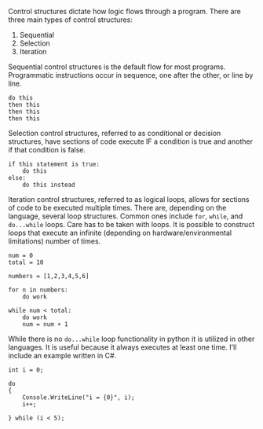Control structures dictate how logic flows through a program. There are three main types of control structures:
1. Sequential
2. Selection
3. Iteration

Sequential control structures is the default flow for most programs. Programmatic instructions occur in sequence, one after the other, or line by line.

```
do this
then this
then this
then this
```

Selection control structures, referred to as conditional or decision structures, have sections of code execute IF a condition is true and another if that condition is false.

```
if this statement is true:
    do this
else:
    do this instead
```

Iteration control structures, referred to as logical loops, allows for sections of code to be executed multiple times. There are, depending on the language, several loop structures. Common ones include `for`, `while`, and `do...while` loops. Care has to be taken with loops. It is possible to construct loops that execute an infinite (depending on hardware/environmental limitations) number of times. 

```
num = 0
total = 10

numbers = [1,2,3,4,5,6]

for n in numbers:
    do work

while num < total:
    do work
    num = num + 1
```

While there is no `do...while` loop functionality in python it is utilized in other languages. It is useful because it always executes at least one time. I'll include an example written in C#.

```
int i = 0;

do
{
    Console.WriteLine("i = {0}", i);
    i++;

} while (i < 5);
```

